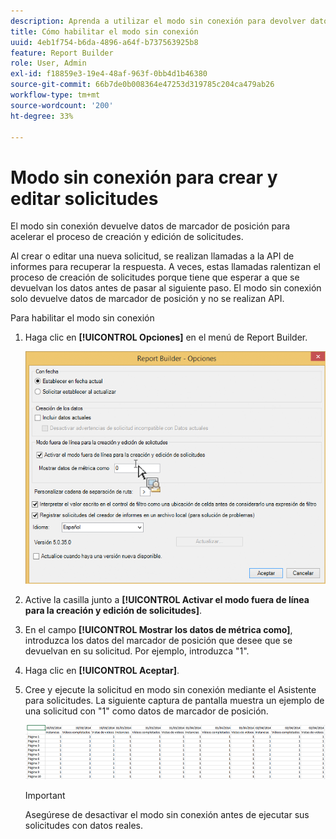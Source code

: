 ```yaml
---
description: Aprenda a utilizar el modo sin conexión para devolver datos de marcador de posición.
title: Cómo habilitar el modo sin conexión
uuid: 4eb1f754-b6da-4896-a64f-b737563925b8
feature: Report Builder
role: User, Admin
exl-id: f18859e3-19e4-48af-963f-0bb4d1b46380
source-git-commit: 66b7de0b008364e47253d319785c204ca479ab26
workflow-type: tm+mt
source-wordcount: '200'
ht-degree: 33%

---
```


# Modo sin conexión para crear y editar solicitudes

El modo sin conexión devuelve datos de marcador de posición para acelerar el proceso de creación y edición de solicitudes.

Al crear o editar una nueva solicitud, se realizan llamadas a la API de informes para recuperar la respuesta. A veces, estas llamadas ralentizan el proceso de creación de solicitudes porque tiene que esperar a que se devuelvan los datos antes de pasar al siguiente paso. El modo sin conexión solo devuelve datos de marcador de posición y no se realizan API.

Para habilitar el modo sin conexión

1. Haga clic en **[!UICONTROL Opciones]** en el menú de Report Builder.

   ![Captura de pantalla de la pantalla Opciones con el código sin conexión seleccionado.](assets/offline_mode.png)

1. Active la casilla junto a **[!UICONTROL Activar el modo fuera de línea para la creación y edición de solicitudes]**.
1. En el campo **[!UICONTROL Mostrar los datos de métrica como]**, introduzca los datos del marcador de posición que desee que se devuelvan en su solicitud. Por ejemplo, introduzca &quot;1&quot;.
1. Haga clic en **[!UICONTROL Aceptar]**.
1. Cree y ejecute la solicitud en modo sin conexión mediante el Asistente para solicitudes. La siguiente captura de pantalla muestra un ejemplo de una solicitud con &quot;1&quot; como datos de marcador de posición.

   ![Captura de pantalla que muestra el ejemplo del modo sin conexión usando 1 como marcador de posición.](assets/offline_mode_example.png)

   >[!IMPORTANT]
   >
   >Asegúrese de desactivar el modo sin conexión antes de ejecutar sus solicitudes con datos reales.
